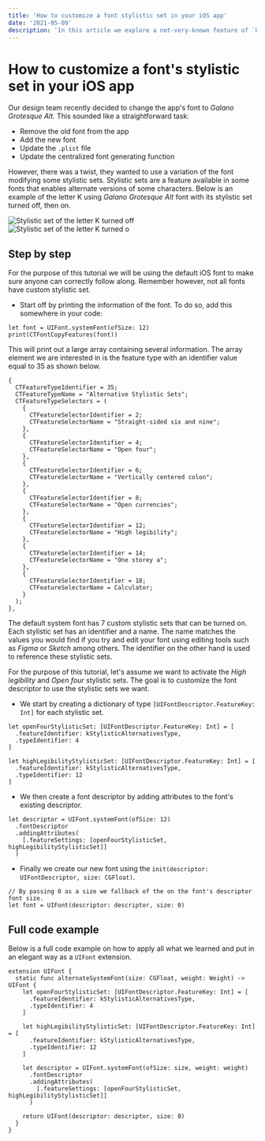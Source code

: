 ```yaml
---
title: 'How to customize a font stylistic set in your iOS app'
date: '2021-05-09'
description: 'In this article we explore a not-very-known feature of `UIFont` that allows enabling alternate versions of the font using its stylistic sets.'
---
```


#  How to customize a font's stylistic set in your iOS app

Our design team recently decided to change the app's font to _Galano Grotesque Alt_. 
This sounded like a straightforward task:

- Remove the old font from the app
- Add the new font
- Update the `.plist` file
- Update the centralized font generating function

However, there was a twist, they wanted to use a variation of the font modifying some stylistic sets.
Stylistic sets are a feature available in some fonts that enables alternate versions of some characters. 
Below is an example of the letter K using _Galano Grotesque Alt_ font with its stylistic set turned off, then on.

![Stylistic set of the letter K turned off](/images/articles/customize-your-font/stylistic_set_off.png)
![Stylistic set of the letter K turned o](/images/articles/customize-your-font/stylistic_set_on.png)

## Step by step

For the purpose of this tutorial we will be using the default iOS font to make sure anyone can correctly follow along.
Remember however, not all fonts have custom stylistic set.

- Start off by printing the information of the font. To do so, add this somewhere in your code:

```
let font = UIFont.systemFont(ofSize: 12)
print(CTFontCopyFeatures(font))
```

This will print out a large array containing several information. 
The array element we are interested in is the feature type with an identifier value equal to 35 as shown below.

```
{
  CTFeatureTypeIdentifier = 35;
  CTFeatureTypeName = "Alternative Stylistic Sets";
  CTFeatureTypeSelectors = (
    {
      CTFeatureSelectorIdentifier = 2;
      CTFeatureSelectorName = "Straight-sided six and nine";
    },
    {
      CTFeatureSelectorIdentifier = 4;
      CTFeatureSelectorName = "Open four";
    },
    {
      CTFeatureSelectorIdentifier = 6;
      CTFeatureSelectorName = "Vertically centered colon";
    },
    {
      CTFeatureSelectorIdentifier = 8;
      CTFeatureSelectorName = "Open currencies";
    },
    {
      CTFeatureSelectorIdentifier = 12;
      CTFeatureSelectorName = "High legibility";
    },
    {
      CTFeatureSelectorIdentifier = 14;
      CTFeatureSelectorName = "One storey a";
    },
    {
      CTFeatureSelectorIdentifier = 18;
      CTFeatureSelectorName = Calculator;
    }
  );
},
```

The default system font has 7 custom stylistic sets that can be turned on. 
Each stylistic set has an identifier and a name. 
The name matches the values you would find if you try and edit your font using editing tools such as _Figma_ or _Sketch_ among others. 
The identifier on the other hand is used to reference these stylistic sets.

For the purpose of this tutorial, let's assume we want to activate the _High legibility_ and _Open four_ stylistic sets. 
The goal is to customize the font descriptor to use the stylistic sets we want.

- We start by creating a dictionary of type `[UIFontDescriptor.FeatureKey: Int]` for each stylistic set.

```
let openFourStylisticSet: [UIFontDescriptor.FeatureKey: Int] = [
  .featureIdentifier: kStylisticAlternativesType,
  .typeIdentifier: 4
]

let highLegibilityStylisticSet: [UIFontDescriptor.FeatureKey: Int] = [
  .featureIdentifier: kStylisticAlternativesType,
  .typeIdentifier: 12
]
```
- We then create a font descriptor by adding attributes to the font's existing descriptor.

```
let descriptor = UIFont.systemFont(ofSize: 12)
  .fontDescriptor
  .addingAttributes(
    [.featureSettings: [openFourStylisticSet, highLegibilityStylisticSet]]
  )
```

- Finally we create our new font using the `init(descriptor: UIFontDescriptor, size: CGFloat)`.

```
// By passing 0 as a size we fallback of the on the font's descriptor font size. 
let font = UIFont(descriptor: descriptor, size: 0)
```

## Full code example

Below is a full code example on how to apply all what we learned and put in an elegant way as a `UIFont` extension.

```
extension UIFont {
  static func alternateSystemFont(size: CGFloat, weight: Weight) -> UIFont {
    let openFourStylisticSet: [UIFontDescriptor.FeatureKey: Int] = [
      .featureIdentifier: kStylisticAlternativesType,
      .typeIdentifier: 4
    ]
  
    let highLegibilityStylisticSet: [UIFontDescriptor.FeatureKey: Int] = [
      .featureIdentifier: kStylisticAlternativesType,
      .typeIdentifier: 12
    ]
    
    let descriptor = UIFont.systemFont(ofSize: size, weight: weight)
      .fontDescriptor
      .addingAttributes(
        [.featureSettings: [openFourStylisticSet, highLegibilityStylisticSet]]
      )
    
    return UIFont(descriptor: descriptor, size: 0)
  }
}
```
